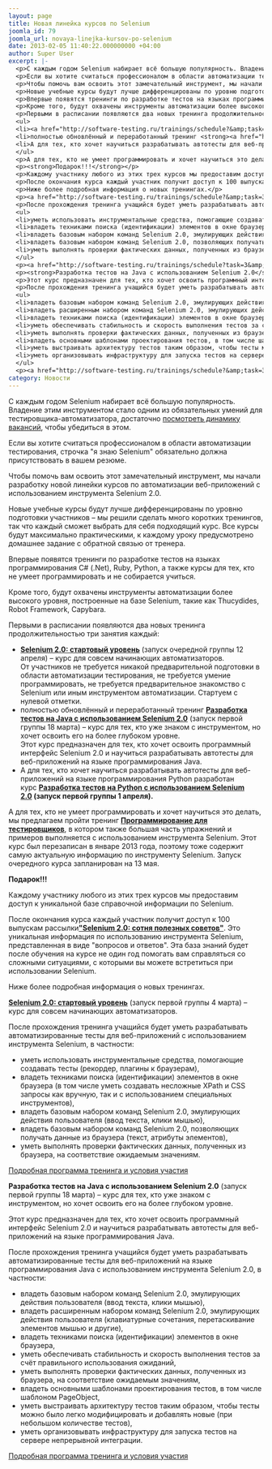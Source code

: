 ```yaml
---
layout: page
title: Новая линейка курсов по Selenium
joomla_id: 79
joomla_url: novaya-linejka-kursov-po-selenium
date: 2013-02-05 11:40:22.000000000 +04:00
author: Super User
excerpt: |-
  <p>С каждым годом Selenium набирает всё большую популярность. Владение этим инструментом стало одним из обязательных умений для тестировщика-автоматизатора, достаточно <a href="http://www.seleniumguide.com/2012/05/selenium-2-webdriver-vs-qtp.html">посмотреть динамику вакансий</a>, чтобы убедиться в этом.</p>
  <p>Если вы хотите считаться профессионалом в области автоматизации тестирования, строчка "я знаю Selenium" обязательно должна присутствовать в вашем резюме.</p>
  <p>Чтобы помочь вам освоить этот замечательный инструмент, мы начали разработку новой линейки курсов по автоматизации веб-приложений с использованием инструмента Selenium 2.0.</p>
  <p>Новые учебные курсы будут лучше дифференцированы по уровню подготовки участников – мы решили сделать много коротких тренингов, так что каждый сможет выбрать для себя подходящий курс. Все курсы будут максимально практическими, к каждому уроку предусмотрено домашнее задание с обратной связью от тренера.</p>
  <p>Впервые появятся тренинги по разработке тестов на языках программирования C# (.Net), Ruby, Python, а также курсы для тех, кто не умеет программировать и не собирается учиться.</p>
  <p>Кроме того, будут охвачены инструменты автоматизации более высокого уровня, построенные на базе Selenium, такие как Thucydides, Robot Framework, Capybara.</p>
  <p>Первыми в расписании появляются два новых тренинга продолжительностью три занятия каждый:</p>
  <ul>
  <li><a href="http://software-testing.ru/trainings/schedule?&amp;task=3&amp;cid=185"><strong>Selenium 2.0: стартовый уровень</strong></a> (запуск очередной группы 12 апреля) – курс для совсем начинающих автоматизаторов. <br />От участников не требуется никакой предварительной подготовки в области автоматизации тестирования, не требуется умение программировать, не требуется предварительное знакомство с Selenium или иным инструментом автоматизации. Стартуем с нулевой отметки.</li>
  <li>полностью обновлённый и переработанный тренинг <strong><a href="http://software-testing.ru/trainings/schedule?&amp;task=3&amp;cid=186">Разработка тестов на Java с использованием Selenium 2.0</a></strong> (запуск первой группы 18 марта) – курс для тех, кто уже знаком с инструментом, но хочет освоить его на более глубоком уровне. <br />Этот курс предназначен для тех, кто хочет освоить программный интерфейс Selenium 2.0 и научиться разрабатывать автотесты для веб-приложений на языке программирования Java.</li>
  <li>А для тех, кто хочет научиться разрабатывать автотесты для веб-приложений на языке программирования Python разработан курс <strong><a href="http://software-testing.ru/trainings/schedule?task=3&amp;cid=187" target="_blank">Разработка тестов на Python с использованием Selenium 2.0</a> (запуск первой группы 1 апреля).</strong></li>
  </ul>
  <p>А для тех, кто не умеет программировать и хочет научиться это делать, мы предлагаем пройти тренинг <a href="http://software-testing.ru/trainings/schedule?&amp;task=3&amp;cid=1"><strong>Программирование для тестировщиков</strong></a>, в котором также большая часть упражнений и примеров выполняется с использованием инструмента Selenium. Этот курс был перезаписан в январе 2013 года, поэтому тоже содержит самую актуальную информацию по инструменту Selenium. Запуск очередного курса запланирован на 13 мая.</p>
  <p><strong>Подарок!!!</strong></p>
  <p>Каждому участнику любого из этих трех курсов мы предоставим доступ к уникальной базе справочной информации по Selenium.</p>
  <p>После окончания курса каждый участник получит доступ к 100 выпускам рассылки<a href="maillist.html"><strong>"Selenium 2.0: сотня полезных советов"</strong></a>. Это уникальная информация по использованию инструмента Selenium, представленная в виде "вопросов и ответов". Эта база знаний будет после обучения на курсе не один год помогать вам справляться со сложными ситуациями, с которыми вы можете встретиться при использовании Selenium.</p>
  <p>Ниже более подробная информация о новых тренингах.</p>
  <p><a href="http://software-testing.ru/trainings/schedule?&amp;task=3&amp;cid=185"><strong>Selenium 2.0: стартовый уровень</strong></a> (запуск первой группы 4 марта) – курс для совсем начинающих автоматизаторов.</p>
  <p>После прохождения тренинга учащийся будет уметь разрабатывать автоматизированные тесты для веб-приложений с использованием инструмента Selenium, в частности:</p>
  <ul>
  <li>уметь использовать инструментальные средства, помогающие создавать тесты (рекордер, плагины к браузерам),</li>
  <li>владеть техниками поиска (идентификации) элементов в окне браузера (в том числе уметь создавать несложные XPath и CSS запросы как вручную, так и с использованием специальных инструментов),</li>
  <li>владеть базовым набором команд Selenium 2.0, эмулирующих действия пользователя (ввод текста, клики мышью),</li>
  <li>владеть базовым набором команд Selenium 2.0, позволяющих получать данные из браузера (текст, атрибуты элементов),</li>
  <li>уметь выполнять проверки фактических данных, полученных из браузера, на соответствие ожидаемым значениям.</li>
  </ul>
  <p><a href="http://software-testing.ru/trainings/schedule?task=3&amp;cid=185">Подробная программа тренинга и условия участия</a></p>
  <p><strong>Разработка тестов на Java с использованием Selenium 2.0</strong> (запуск первой группы 18 марта) – курс для тех, кто уже знаком с инструментом, но хочет освоить его на более глубоком уровне.</p>
  <p>Этот курс предназначен для тех, кто хочет освоить программный интерфейс Selenium 2.0 и научиться разрабатывать автотесты для веб-приложений на языке программирования Java.</p>
  <p>После прохождения тренинга учащийся будет уметь разрабатывать автоматизированные тесты для веб-приложений на языке программирования Java с использованием инструмента Selenium 2.0, в частности:</p>
  <ul>
  <li>владеть базовым набором команд Selenium 2.0, эмулирующих действия пользователя (ввод текста, клики мышью),</li>
  <li>владеть расширенным набором команд Selenium 2.0, эмулирующих действия пользователя (клавиатурные сочетания, перетаскивание элементов мышью и другие),</li>
  <li>владеть техниками поиска (идентификации) элементов в окне браузера,</li>
  <li>уметь обеспечивать стабильность и скорость выполнения тестов за счёт правильного использования ожиданий,</li>
  <li>уметь выполнять проверки фактических данных, полученных из браузера, на соответствие ожидаемым значениям,</li>
  <li>владеть основными шаблонами проектирования тестов, в том числе шаблоном PageObject,</li>
  <li>уметь выстраивать архитектуру тестов таким образом, чтобы тесты можно было легко модифицировать и добавлять новые (при небольшом количестве тестов),</li>
  <li>уметь организовывать инфраструктуру для запуска тестов на сервере непрерывной интеграции.</li>
  </ul>
  <p><a href="http://software-testing.ru/trainings/schedule?&amp;task=3&amp;cid=186">Подробная программа тренинга и условия участия</a></p>
category: Новости
---
```

<p>С каждым годом Selenium набирает всё большую популярность. Владение этим инструментом стало одним из обязательных умений для тестировщика-автоматизатора, достаточно <a href="http://www.seleniumguide.com/2012/05/selenium-2-webdriver-vs-qtp.html">посмотреть динамику вакансий</a>, чтобы убедиться в этом.</p>
<p>Если вы хотите считаться профессионалом в области автоматизации тестирования, строчка "я знаю Selenium" обязательно должна присутствовать в вашем резюме.</p>
<p>Чтобы помочь вам освоить этот замечательный инструмент, мы начали разработку новой линейки курсов по автоматизации веб-приложений с использованием инструмента Selenium 2.0.</p>
<p>Новые учебные курсы будут лучше дифференцированы по уровню подготовки участников – мы решили сделать много коротких тренингов, так что каждый сможет выбрать для себя подходящий курс. Все курсы будут максимально практическими, к каждому уроку предусмотрено домашнее задание с обратной связью от тренера.</p>
<p>Впервые появятся тренинги по разработке тестов на языках программирования C# (.Net), Ruby, Python, а также курсы для тех, кто не умеет программировать и не собирается учиться.</p>
<p>Кроме того, будут охвачены инструменты автоматизации более высокого уровня, построенные на базе Selenium, такие как Thucydides, Robot Framework, Capybara.</p>
<p>Первыми в расписании появляются два новых тренинга продолжительностью три занятия каждый:</p>
<ul>
<li><a href="http://software-testing.ru/trainings/schedule?&amp;task=3&amp;cid=185"><strong>Selenium 2.0: стартовый уровень</strong></a> (запуск очередной группы 12 апреля) – курс для совсем начинающих автоматизаторов. <br />От участников не требуется никакой предварительной подготовки в области автоматизации тестирования, не требуется умение программировать, не требуется предварительное знакомство с Selenium или иным инструментом автоматизации. Стартуем с нулевой отметки.</li>
<li>полностью обновлённый и переработанный тренинг <strong><a href="http://software-testing.ru/trainings/schedule?&amp;task=3&amp;cid=186">Разработка тестов на Java с использованием Selenium 2.0</a></strong> (запуск первой группы 18 марта) – курс для тех, кто уже знаком с инструментом, но хочет освоить его на более глубоком уровне. <br />Этот курс предназначен для тех, кто хочет освоить программный интерфейс Selenium 2.0 и научиться разрабатывать автотесты для веб-приложений на языке программирования Java.</li>
<li>А для тех, кто хочет научиться разрабатывать автотесты для веб-приложений на языке программирования Python разработан курс <strong><a href="http://software-testing.ru/trainings/schedule?task=3&amp;cid=187" target="_blank">Разработка тестов на Python с использованием Selenium 2.0</a> (запуск первой группы 1 апреля).</strong></li>
</ul>
<p>А для тех, кто не умеет программировать и хочет научиться это делать, мы предлагаем пройти тренинг <a href="http://software-testing.ru/trainings/schedule?&amp;task=3&amp;cid=1"><strong>Программирование для тестировщиков</strong></a>, в котором также большая часть упражнений и примеров выполняется с использованием инструмента Selenium. Этот курс был перезаписан в январе 2013 года, поэтому тоже содержит самую актуальную информацию по инструменту Selenium. Запуск очередного курса запланирован на 13 мая.</p>
<p><strong>Подарок!!!</strong></p>
<p>Каждому участнику любого из этих трех курсов мы предоставим доступ к уникальной базе справочной информации по Selenium.</p>
<p>После окончания курса каждый участник получит доступ к 100 выпускам рассылки<a href="maillist.html"><strong>"Selenium 2.0: сотня полезных советов"</strong></a>. Это уникальная информация по использованию инструмента Selenium, представленная в виде "вопросов и ответов". Эта база знаний будет после обучения на курсе не один год помогать вам справляться со сложными ситуациями, с которыми вы можете встретиться при использовании Selenium.</p>
<p>Ниже более подробная информация о новых тренингах.</p>
<p><a href="http://software-testing.ru/trainings/schedule?&amp;task=3&amp;cid=185"><strong>Selenium 2.0: стартовый уровень</strong></a> (запуск первой группы 4 марта) – курс для совсем начинающих автоматизаторов.</p>
<p>После прохождения тренинга учащийся будет уметь разрабатывать автоматизированные тесты для веб-приложений с использованием инструмента Selenium, в частности:</p>
<ul>
<li>уметь использовать инструментальные средства, помогающие создавать тесты (рекордер, плагины к браузерам),</li>
<li>владеть техниками поиска (идентификации) элементов в окне браузера (в том числе уметь создавать несложные XPath и CSS запросы как вручную, так и с использованием специальных инструментов),</li>
<li>владеть базовым набором команд Selenium 2.0, эмулирующих действия пользователя (ввод текста, клики мышью),</li>
<li>владеть базовым набором команд Selenium 2.0, позволяющих получать данные из браузера (текст, атрибуты элементов),</li>
<li>уметь выполнять проверки фактических данных, полученных из браузера, на соответствие ожидаемым значениям.</li>
</ul>
<p><a href="http://software-testing.ru/trainings/schedule?task=3&amp;cid=185">Подробная программа тренинга и условия участия</a></p>
<p><strong>Разработка тестов на Java с использованием Selenium 2.0</strong> (запуск первой группы 18 марта) – курс для тех, кто уже знаком с инструментом, но хочет освоить его на более глубоком уровне.</p>
<p>Этот курс предназначен для тех, кто хочет освоить программный интерфейс Selenium 2.0 и научиться разрабатывать автотесты для веб-приложений на языке программирования Java.</p>
<p>После прохождения тренинга учащийся будет уметь разрабатывать автоматизированные тесты для веб-приложений на языке программирования Java с использованием инструмента Selenium 2.0, в частности:</p>
<ul>
<li>владеть базовым набором команд Selenium 2.0, эмулирующих действия пользователя (ввод текста, клики мышью),</li>
<li>владеть расширенным набором команд Selenium 2.0, эмулирующих действия пользователя (клавиатурные сочетания, перетаскивание элементов мышью и другие),</li>
<li>владеть техниками поиска (идентификации) элементов в окне браузера,</li>
<li>уметь обеспечивать стабильность и скорость выполнения тестов за счёт правильного использования ожиданий,</li>
<li>уметь выполнять проверки фактических данных, полученных из браузера, на соответствие ожидаемым значениям,</li>
<li>владеть основными шаблонами проектирования тестов, в том числе шаблоном PageObject,</li>
<li>уметь выстраивать архитектуру тестов таким образом, чтобы тесты можно было легко модифицировать и добавлять новые (при небольшом количестве тестов),</li>
<li>уметь организовывать инфраструктуру для запуска тестов на сервере непрерывной интеграции.</li>
</ul>
<p><a href="http://software-testing.ru/trainings/schedule?&amp;task=3&amp;cid=186">Подробная программа тренинга и условия участия</a></p>
